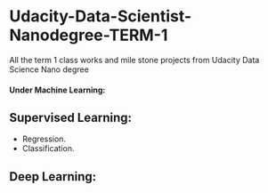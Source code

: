 # Udacity-Data-Scientist-Nanodegree-TERM-1
All the term 1 class works and mile stone projects from Udacity Data Science Nano degree


#### Under Machine Learning:
## Supervised Learning:
* Regression.
* Classification.

## Deep Learning:
